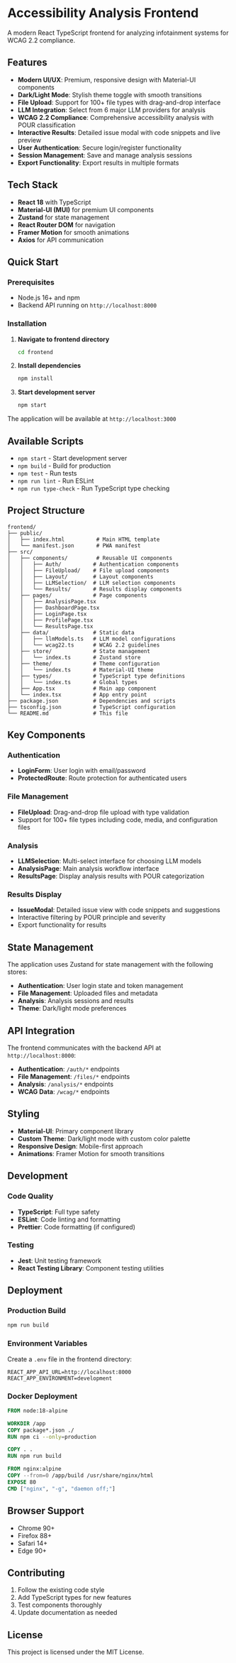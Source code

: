 # Accessibility Analysis Frontend

A modern React TypeScript frontend for analyzing infotainment systems for WCAG 2.2 compliance.

## Features

- **Modern UI/UX**: Premium, responsive design with Material-UI components
- **Dark/Light Mode**: Stylish theme toggle with smooth transitions
- **File Upload**: Support for 100+ file types with drag-and-drop interface
- **LLM Integration**: Select from 6 major LLM providers for analysis
- **WCAG 2.2 Compliance**: Comprehensive accessibility analysis with POUR classification
- **Interactive Results**: Detailed issue modal with code snippets and live preview
- **User Authentication**: Secure login/register functionality
- **Session Management**: Save and manage analysis sessions
- **Export Functionality**: Export results in multiple formats

## Tech Stack

- **React 18** with TypeScript
- **Material-UI (MUI)** for premium UI components
- **Zustand** for state management
- **React Router DOM** for navigation
- **Framer Motion** for smooth animations
- **Axios** for API communication

## Quick Start

### Prerequisites

- Node.js 16+ and npm
- Backend API running on `http://localhost:8000`

### Installation

1. **Navigate to frontend directory**
   ```bash
   cd frontend
   ```

2. **Install dependencies**
   ```bash
   npm install
   ```

3. **Start development server**
   ```bash
   npm start
   ```

The application will be available at `http://localhost:3000`

## Available Scripts

- `npm start` - Start development server
- `npm build` - Build for production
- `npm test` - Run tests
- `npm run lint` - Run ESLint
- `npm run type-check` - Run TypeScript type checking

## Project Structure

```
frontend/
├── public/
│   ├── index.html          # Main HTML template
│   └── manifest.json       # PWA manifest
├── src/
│   ├── components/         # Reusable UI components
│   │   ├── Auth/          # Authentication components
│   │   ├── FileUpload/    # File upload components
│   │   ├── Layout/        # Layout components
│   │   ├── LLMSelection/  # LLM selection components
│   │   └── Results/       # Results display components
│   ├── pages/             # Page components
│   │   ├── AnalysisPage.tsx
│   │   ├── DashboardPage.tsx
│   │   ├── LoginPage.tsx
│   │   ├── ProfilePage.tsx
│   │   └── ResultsPage.tsx
│   ├── data/              # Static data
│   │   ├── llmModels.ts   # LLM model configurations
│   │   └── wcag22.ts      # WCAG 2.2 guidelines
│   ├── store/             # State management
│   │   └── index.ts       # Zustand store
│   ├── theme/             # Theme configuration
│   │   └── index.ts       # Material-UI theme
│   ├── types/             # TypeScript type definitions
│   │   └── index.ts       # Global types
│   ├── App.tsx            # Main app component
│   └── index.tsx          # App entry point
├── package.json           # Dependencies and scripts
├── tsconfig.json          # TypeScript configuration
└── README.md              # This file
```

## Key Components

### Authentication
- **LoginForm**: User login with email/password
- **ProtectedRoute**: Route protection for authenticated users

### File Management
- **FileUpload**: Drag-and-drop file upload with type validation
- Support for 100+ file types including code, media, and configuration files

### Analysis
- **LLMSelection**: Multi-select interface for choosing LLM models
- **AnalysisPage**: Main analysis workflow interface
- **ResultsPage**: Display analysis results with POUR categorization

### Results Display
- **IssueModal**: Detailed issue view with code snippets and suggestions
- Interactive filtering by POUR principle and severity
- Export functionality for results

## State Management

The application uses Zustand for state management with the following stores:

- **Authentication**: User login state and token management
- **File Management**: Uploaded files and metadata
- **Analysis**: Analysis sessions and results
- **Theme**: Dark/light mode preferences

## API Integration

The frontend communicates with the backend API at `http://localhost:8000`:

- **Authentication**: `/auth/*` endpoints
- **File Management**: `/files/*` endpoints
- **Analysis**: `/analysis/*` endpoints
- **WCAG Data**: `/wcag/*` endpoints

## Styling

- **Material-UI**: Primary component library
- **Custom Theme**: Dark/light mode with custom color palette
- **Responsive Design**: Mobile-first approach
- **Animations**: Framer Motion for smooth transitions

## Development

### Code Quality
- **TypeScript**: Full type safety
- **ESLint**: Code linting and formatting
- **Prettier**: Code formatting (if configured)

### Testing
- **Jest**: Unit testing framework
- **React Testing Library**: Component testing utilities

## Deployment

### Production Build
```bash
npm run build
```

### Environment Variables
Create a `.env` file in the frontend directory:
```env
REACT_APP_API_URL=http://localhost:8000
REACT_APP_ENVIRONMENT=development
```

### Docker Deployment
```dockerfile
FROM node:18-alpine

WORKDIR /app
COPY package*.json ./
RUN npm ci --only=production

COPY . .
RUN npm run build

FROM nginx:alpine
COPY --from=0 /app/build /usr/share/nginx/html
EXPOSE 80
CMD ["nginx", "-g", "daemon off;"]
```

## Browser Support

- Chrome 90+
- Firefox 88+
- Safari 14+
- Edge 90+

## Contributing

1. Follow the existing code style
2. Add TypeScript types for new features
3. Test components thoroughly
4. Update documentation as needed

## License

This project is licensed under the MIT License.

